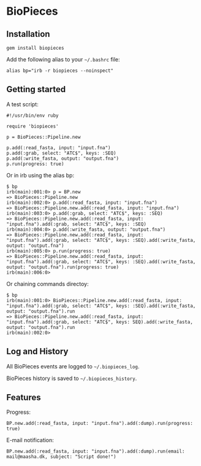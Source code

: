 BioPieces
=========

Installation
------------

`gem install biopieces`

Add the following alias to your `~/.bashrc` file:

`alias bp="irb -r biopieces --noinspect"`


Getting started
---------------

A test script:

    #!/usr/bin/env ruby
    
    require 'biopieces'
    
    p = BioPieces::Pipeline.new
    
    p.add(:read_fasta, input: "input.fna")
    p.add(:grab, select: "ATC$", keys: :SEQ)
    p.add(:write_fasta, output: "output.fna")
    p.run(progress: true)

Or in irb using the alias bp:

    $ bp
    irb(main):001:0> p = BP.new
    => BioPieces::Pipeline.new
    irb(main):002:0> p.add(:read_fasta, input: "input.fna")
    => BioPieces::Pipeline.new.add(:read_fasta, input: "input.fna")
    irb(main):003:0> p.add(:grab, select: "ATC$", keys: :SEQ)
    => BioPieces::Pipeline.new.add(:read_fasta, input: "input.fna").add(:grab, select: "ATC$", keys: :SEQ)
    irb(main):004:0> p.add(:write_fasta, output: "output.fna")
    => BioPieces::Pipeline.new.add(:read_fasta, input: "input.fna").add(:grab, select: "ATC$", keys: :SEQ).add(:write_fasta, output: "output.fna")
    irb(main):005:0> p.run(progress: true)
    => BioPieces::Pipeline.new.add(:read_fasta, input: "input.fna").add(:grab, select: "ATC$", keys: :SEQ).add(:write_fasta, output: "output.fna").run(progress: true)
    irb(main):006:0>

Or chaining commands directoy:

    $ bp
    irb(main):001:0> BioPieces::Pipeline.new.add(:read_fasta, input: "input.fna").add(:grab, select: "ATC$", keys: :SEQ).add(:write_fasta, output: "output.fna").run
    => BioPieces::Pipeline.new.add(:read_fasta, input: "input.fna").add(:grab, select: "ATC$", keys: SEQ).add(:write_fasta, output: "output.fna").run
    irb(main):002:0>

Log and History
---------------

All BioPieces events are logged to `~/.biopieces_log`.

BioPieces history is saved to `~/.biopieces_history`.


Features
--------

Progress:

`BP.new.add(:read_fasta, input: "input.fna").add(:dump).run(progress: true)`

E-mail notification:

`BP.new.add(:read_fasta, input: "input.fna").add(:dump).run(email: mail@maasha.dk, subject: "Script done!")`

